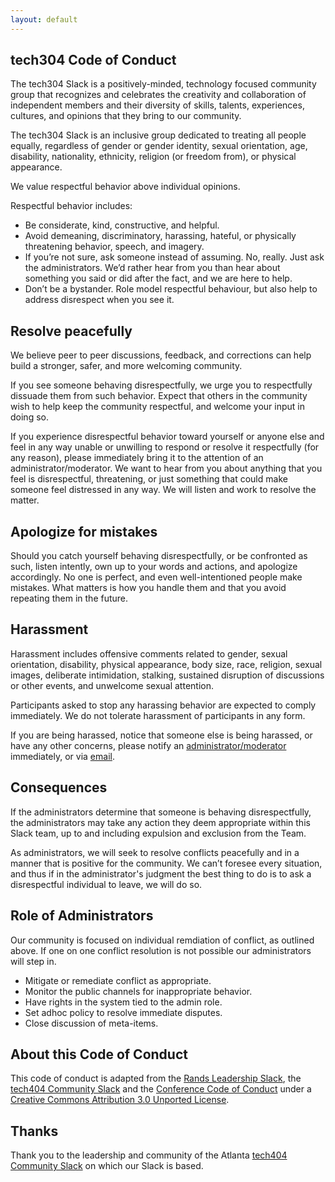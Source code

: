 ```yaml
---
layout: default
---
```

<section>

  <h2>tech304 Code of Conduct</h2>

  <p>The tech304 Slack is a positively-minded, technology focused community group that recognizes and celebrates the creativity and collaboration of independent members and their diversity of skills, talents, experiences, cultures, and opinions that they bring to our community.</p>

  <p>The tech304 Slack is an inclusive group dedicated to treating all people equally, regardless of gender or gender identity, sexual orientation, age, disability, nationality, ethnicity, religion (or freedom from), or physical appearance.</p>

  <p>We value respectful behavior above individual opinions.</p>

  <p>Respectful behavior includes:</p>

  <ul>
    <li>Be considerate, kind, constructive, and helpful.</li>
    <li>Avoid demeaning, discriminatory, harassing, hateful, or physically threatening behavior, speech, and imagery.</li>
    <li>If you’re not sure, ask someone instead of assuming. No, really. Just ask the administrators. We’d rather hear from you than hear about something you said or did after the fact, and we are here to help.</li>
    <li>Don’t be a bystander. Role model respectful behaviour, but also help to address disrespect when you see it.</li>
  </ul>

  <h2>Resolve peacefully</h2>

  <p>We believe peer to peer discussions, feedback, and corrections can help build a stronger, safer, and more welcoming community.</p>

  <p>If you see someone behaving disrespectfully, we urge you to respectfully dissuade them from such behavior. Expect that others in the community wish to help keep the community respectful, and welcome your input in doing so.</p>

  <p>If you experience disrespectful behavior toward yourself or anyone else and feel in any way unable or unwilling to respond or resolve it respectfully (for any reason), please immediately bring it to the attention of an administrator/moderator. We want to hear from you about anything that you feel is disrespectful, threatening, or just something that could make someone feel distressed in any way. We will listen and work to resolve the matter.</p>

  <h2>Apologize for mistakes</h2>

  <p>Should you catch yourself behaving disrespectfully, or be confronted as such, listen intently, own up to your words and actions, and apologize accordingly. No one is perfect, and even well-intentioned people make mistakes. What matters is how you handle them and that you avoid repeating them in the future.</p>

  <h2>Harassment</h2>

  <p>Harassment includes offensive comments related to gender, sexual orientation, disability, physical appearance, body size, race, religion, sexual images, deliberate intimidation, stalking, sustained disruption of discussions or other events, and unwelcome sexual attention.</p>

  <p>Participants asked to stop any harassing behavior are expected to comply immediately. We do not tolerate harassment of participants in any form.</p>

  <p>If you are being harassed, notice that someone else is being harassed, or have any other concerns, please notify an <a href="/moderators/">administrator/moderator</a> immediately, or via <a href="mailto:tech304@intarwebs.com">email</a>.</p>

  <h2>Consequences</h2>

  <p>If the administrators determine that someone is behaving disrespectfully, the administrators may take any action they deem appropriate within this Slack team, up to and including expulsion and exclusion from the Team.</p>

  <p>As administrators, we will seek to resolve conflicts peacefully and in a manner that is positive for the community. We can’t foresee every situation, and thus if in the administrator's judgment the best thing to do is to ask a disrespectful individual to leave, we will do so.</p>

  <h2>Role of Administrators</h2>

  <p>Our community is focused on individual remdiation of conflict, as outlined above. If one on one conflict resolution is not possible our administrators will step in.</p>

  <ul>
    <li>Mitigate or remediate conflict as appropriate.</li>
    <li>Monitor the public channels for inappropriate behavior.</li>
    <li>Have rights in the system tied to the admin role.</li>
    <li>Set adhoc policy to resolve immediate disputes.</li>
    <li>Close discussion of meta-items.</li>
  </ul>

  <h2>About this Code of Conduct</h2>

  <p>This code of conduct is adapted from the <a href="https://github.com/randsleadershipslack/documents-and-resources/blob/master/code-of-conduct.md">Rands Leadership Slack</a>, the <a href="#">tech404 Community Slack</a> and the <a href="http://confcodeofconduct.com">Conference Code of Conduct</a> under a <a href="http://creativecommons.org/licenses/by/3.0/deed.en_US">Creative Commons Attribution 3.0 Unported License</a>.</p>

  <h2>Thanks</h2>

  <p>Thank you to the leadership and community of the Atlanta <a href="http://tech404.io">tech404 Community Slack</a> on which our Slack is based.</p>

</section>
